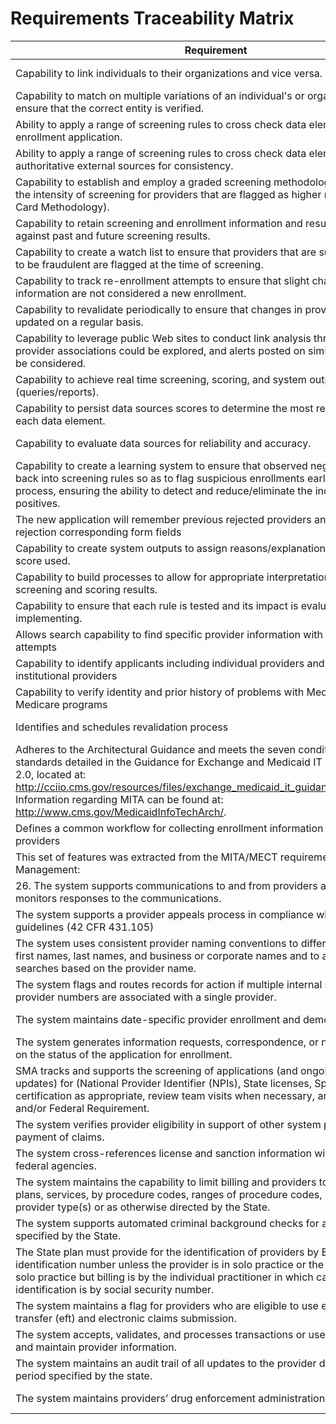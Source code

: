 # Requirements Traceability Matrix

| Requirement | Source |  Priority |
| ----------  | ------ | --------- |
| Capability to link individuals to their organizations and vice versa. | Pre-certification |  |
| Capability to match on multiple variations of an individual's or organization's name to ensure that the correct entity is verified. | Pre-certification |  |
| Ability to apply a range of screening rules to cross check data elements within the enrollment application. | Pre-certification |  |
| Ability to apply a range of screening rules to cross check data elements against authoritative external sources for consistency. | Pre-certification |  |
| Capability to establish and employ a graded screening methodology that escalates the intensity of screening for providers that are flagged as higher risk (that is, Report Card Methodology). | Pre-certification |  |
| Capability to retain screening and enrollment information and results, and compare against past and future screening results. | Pre-certification |  |
| Capability to create a watch list to ensure that providers that are suspected or known to be fraudulent are flagged at the time of screening. | Pre-certification |  |
| Capability to track re-enrollment attempts to ensure that slight changes to provider information are not considered a new enrollment. | Pre-certification |  |
| Capability to revalidate periodically to ensure that changes in provider profiles are updated on a regular basis. | Pre-certification |  |
| Capability to leverage public Web sites to conduct link analysis through which provider associations could be explored, and alerts posted on similar Web sites could be considered. | Pre-certification |  |
| Capability to achieve real time screening, scoring, and system outputs (queries/reports). | Pre-certification |  |
| Capability to persist data sources scores to determine the most reliable source for each data element. | Pre-certification |  |
| Capability to evaluate data sources for reliability and accuracy. | Pre-certification |  |
| Capability to create a learning system to ensure that observed negative trends factor back into screening rules so as to flag suspicious enrollments early in the screening process, ensuring the ability to detect and reduce/eliminate the incidence of false positives. | Pre-certification |  |
| The new application will remember previous rejected providers and reasons for rejection corresponding form fields | Pre-certification |  |
| Capability to create system outputs to assign reasons/explanations to each code or score used. | Pre-certification |  |
| Capability to build processes to allow for appropriate interpretation and action on screening and scoring results. | Pre-certification |  |
| Capability to ensure that each rule is tested and its impact is evaluated prior to implementing. | Pre-certification |  |
| Allows search capability to find specific provider information with minimal search attempts | Pre-certification |  |
| Capability to identify applicants including individual providers and owners of institutional providers | Pre-certification |  |
| Capability to verify identity and prior history of problems with Medicaid/CHIP or Medicare programs | Pre-certification |  |
| Identifies and schedules revalidation process | Pre-certification |  |
| Adheres to the Architectural Guidance and meets the seven conditions and standards detailed in the Guidance for Exchange and Medicaid IT Systems, Version 2.0, located at: http://cciio.cms.gov/resources/files/exchange_medicaid_it_guidance_05312011.pdf.  Information regarding MITA can be found at: http://www.cms.gov/MedicaidInfoTechArch/. | Pre-certification |  |
| Defines a common workflow for collecting enrollment information of individual providers | Pre-certification |  |
| This set of features was extracted from the MITA/MECT requirements for Provider Management: | Pre-certification |  |
| 26. The system supports communications to and from providers and tracks and monitors responses to the communications. | Pre-certification |  |
| The system supports a provider appeals process in compliance with federal guidelines (42 CFR 431.105) | Pre-certification |  |
| The system uses consistent provider naming conventions to differentiate between first names, last names, and business or corporate names and to allow flexible searches based on the provider name. | Pre-certification |  |
| The system flags and routes records for action if multiple internal state assigned provider numbers are associated with a single provider. | Pre-certification |  |
| The system maintains date-specific provider enrollment and demographic data. | Pre-certification |  |
| The system generates information requests, correspondence, or notifications based on the status of the application for enrollment. | Pre-certification |  |
| SMA tracks and supports the screening of applications (and ongoing provider updates) for (National Provider Identifier (NPIs), State licenses, Specialty Board certification as appropriate, review team visits when necessary, and any other State and/or Federal Requirement. | Pre-certification |  |
| The system verifies provider eligibility in support of other system processes, i.e. payment of claims. | Pre-certification |  |
| The system cross-references license and sanction information with other state or federal agencies. | Pre-certification |  |
| The system maintains the capability to limit billing and providers to certain benefit plans, services, by procedure codes, ranges of procedure codes, member age or by provider type(s) or as otherwise directed by the State. | Pre-certification |  |
| The system supports automated criminal background checks for all providers as specified by the State. | Pre-certification |  |
| The State plan must provide for the identification of providers by Employer identification number unless the provider is in solo practice or the provider is not in solo practice but billing is by the individual practitioner in which case the identification is by social security number. | Pre-certification |  |
| The system maintains a flag for providers who are eligible to use electronic funds transfer (eft) and electronic claims submission. | Pre-certification |  |
| The system accepts, validates, and processes transactions or user entries to update and maintain provider information. | Pre-certification |  |
| The system maintains an audit trail of all updates to the provider data, for a time period specified by the state. | Pre-certification |  |
| The system maintains providers’ drug enforcement administration (DEA) numbers. | Pre-certification |  |
